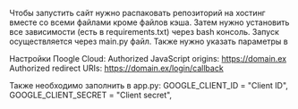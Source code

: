 Чтобы запустить сайт нужно распаковать репозиторий на хостинг вместе со всеми файлами кроме файлов кэша. Затем нужно установить все зависимости (есть в requirements.txt) через bash консоль. Запуск осуществляется через main.py файл. Также нужно указать параметры в 

Настройки Пoogle Сloud:
  Authorized JavaScript origins:
    https://domain.ex
  Authorized redirect URIs:
    https://domain.ex/login/callback

Также необходимо заполнить в app.py:
GOOGLE_CLIENT_ID = "Client ID",
GOOGLE_CLIENT_SECRET = "Client secret",

